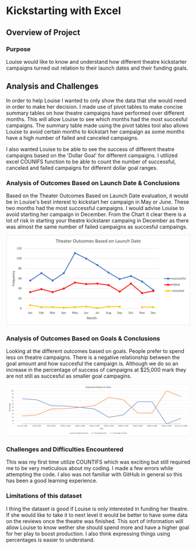 # Kickstarting with Excel

## Overview of Project

### Purpose
Louise would like to know and understand how different theatre kickstarter campaigns turned out relation to their launch dates and their funding goals.

## Analysis and Challenges
In order to help Louise I wanted to only show the data that she would need in order to make her decision. I made use of pivot tables to make concise summary tables on how theatre campaigns have performed over different months. This will allow Louise to see which months had the most succesful campaigns. The summary table made using the pivot tables tool also allows Louise to avoid certain months to kickstart her campaign as some months have a high number of failed and canceled campaigns.

I also wanted Louise to be able to see the success of different theatre campaigns based on the 'Dollar Goal' for different campaigns. I utilized excel COUNIFS function to be able to count the number of successful, canceled and failed campaigns for different dollar goal ranges.

### Analysis of Outcomes Based on Launch Date & Conclusions
Based on the Theater Outcomes Based on Launch Date evaluation, it would be in Louise's best interest to kickstart her campaign in May or June. These two months had the most successful campaigns. I would advise Louise to avoid starting her campaign in December. From the Chart it clear there is a lot of risk in starting your theatre kickstarer campaing in December as there was almost the same number of failed campaigns as succesful campaings.

![Outcomes Based on Launch Date](/Resources/Theater_Outcomes_vs_Launch.png)

### Analysis of Outcomes Based on Goals & Conclusions
Looking at the different outcomes based on goals. People prefer to spend less on theatre campaigns. There is a negative relationship between the goal amount and how succesful the campaign is. Although we do so an increase in the percentage of success of campaigns at $25,000 mark they are not still as succesful as smaller goal campagins.

![Outcomes Based on Goals & Conclusions](/Resources/Outcomes_vs_Goals.png)

### Challenges and Difficulties Encountered
This was my first time utilize COUNTIFS which was exciting but still required me to be very meticulous about my coding. I made a few errors while attempting the code. I also was not familiar with GitHub in general so this has been a good learning experience.

### Limitations of this dataset
I thing the dataset is good if Louise is only interested in funding her theatre. If she would like to take it to next level it would be better to have some data on the reviews once the theatre was finished. This sort of information will allow Louise to know wether she should spend more and have a higher goal for her play to boost production. I also think expressing things using percentages is easier to understand.  

